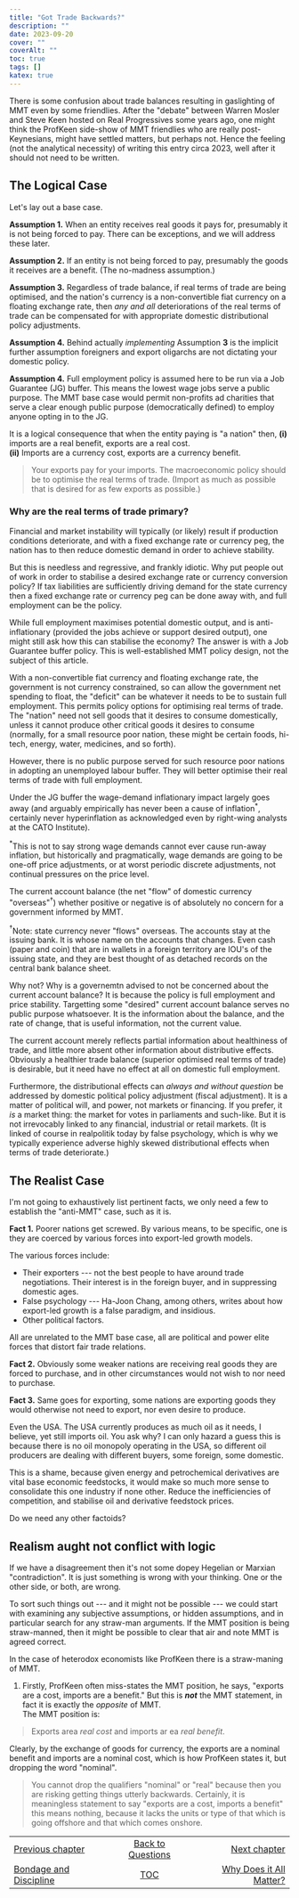 ```yaml
---
title: "Got Trade Backwards?"
description: ""
date: 2023-09-20
cover: ""
coverAlt: ""
toc: true
tags: []
katex: true
---
```


There is some confusion about trade balances resulting in gaslighting of 
MMT even by some friendlies. After the "debate" between Warren Mosler and 
Steve Keen hosted on Real Progressives some years ago, one might think the 
ProfKeen side-show of MMT friendlies who are really post-Keynesians, might 
have settled matters, but perhaps not. Hence the feeling (not the 
analytical necessity) of writing this entry circa 2023, well after it 
should not need to be written.

## The Logical Case

Let's lay out a base case.

**Assumption 1.** When an entity receives real goods it pays for, 
presumably it is not being forced to pay. There can be exceptions, and we 
will address these later.

**Assumption 2.** If an entity is not being forced to pay, presumably the 
goods it receives are a benefit. (The no-madness assumption.)

**Assumption 3.** Regardless of trade balance, if real terms of trade are 
being optimised, and the nation's currency is a non-convertible fiat currency 
on a floating exchange rate, then *any and all* deteriorations of the real 
terms of trade can be compensated for with appropriate domestic distributional 
policy adjustments.


**Assumption 4.** Behind actually *implementing* Assumption **3** is the 
implicit further assumption foreigners and export oligarchs are not dictating 
your domestic policy.

**Assumption 4.** Full employment policy is assumed here to be run via a 
Job Guarantee (JG) buffer. This means the lowest wage jobs serve a public 
purpose. The MMT base case would permit non-profits ad charities that serve 
a clear enough public purpose (democratically defined) to employ anyone 
opting in to the JG.

It is a logical consequence that when the entity paying is "a nation" then,
**(i)** imports are a real benefit, exports are a real cost.   
**(ii)** Imports are a currency cost, exports are a currency benefit.

> Your exports pay for your imports. The macroeconomic policy should be to 
optimise the real terms of trade. (Import as much as possible that is desired 
for as few exports as possible.)


### Why are the real terms of trade primary?

Financial and market instability will typically (or likely) result if 
production conditions deteriorate, and with a fixed exchange rate or 
currency peg, the nation has to then reduce domestic demand in order to 
achieve stability.

But this is needless and regressive, and frankly idiotic. Why put people out 
of work in order to stabilise a desired exchange rate or currency conversion 
policy?  If tax liabilities are sufficiently driving demand for the 
state currency then a fixed exchange rate or currency peg can be done 
away with, and full employment can be the policy.

While full employment maximises potential domestic output, and is 
anti-inflationary (provided the jobs achieve or support desired output), one 
might still ask how this can stabilise the economy? The answer is with a 
Job Guarantee buffer policy. This is well-established MMT policy design, 
not the subject of this article. 

With a non-convertible fiat currency and floating exchange rate, the 
government is not currency constrained, so can allow the government net 
spending to float, the "deficit" can be whatever it needs to be to sustain 
full employment. This permits policy options for optimising real terms of 
trade. The "nation" need not sell goods that it desires to consume 
domestically, unless it cannot produce other critical goods it desires to 
consume (normally, for a small resource poor nation, these might be certain 
foods, hi-tech, energy, water, medicines, and so forth).

However, there is no public purpose served for such resource poor nations 
in adopting an unemployed labour buffer. They will better optimise their 
real terms of trade with full employment.

Under the JG buffer the wage-demand inflationary impact largely goes away 
(and arguably empirically has never been a cause of inflation${}^\ast$, certainly 
never hyperinflation as acknowledged even by right-wing analysts at the 
CATO Institute).

${}^\ast$This is not to say strong wage demands cannot ever cause run-away 
inflation, but historically and pragmatically, wage demands are going to be 
one-off price adjustments, or at worst periodic discrete adjustments, 
not continual pressures on the price level.

The current account balance (the net "flow" of domestic currency 
"overseas"${}^\dagger$) whether positive or negative is of absolutely no 
concern for a government informed by MMT. 

${}^\dagger$Note: state currency never "flows" overseas. The accounts stay 
at the issuing bank. It is whose name on the accounts that changes. 
Even cash (paper and coin) that are in wallets in a foreign territory are 
IOU's of the issuing state, and they are best thought of as detached records 
on the central bank balance sheet.

Why not? Why is a governemtn advised to not be concerned about the current 
account balance?  It is because the policy is full employment and price 
stability. Targetting some "desired" current account balance serves no public 
purpose whatsoever.  It is the information about the balance, and the rate of 
change, that is useful information, not the current value.

The current account merely reflects partial information about healthiness of 
trade, and little more absent other information about distributive effects. 
Obviously a healthier trade balance (superior optimised real terms of trade) 
is desirable, but it need have no effect at all on domestic full employment.

Furthermore, the distributional effects can *always and without question* 
be addressed by domestic political policy adjustment (fiscal adjustment).
It is a matter of political will, and power, not markets or financing. If 
you prefer, it *is* a market thing: the market for votes in parliaments 
and such-like. But it is not irrevocably linked to any financial, industrial 
or retail markets. (It is linked of course in realpolitik today by false 
psychology, which is why we typically experience adverse highly skewed 
distributional effects when terms of trade deteriorate.)


## The Realist Case

I'm not going to exhaustively list pertinent facts, we only need a few 
to establish the "anti-MMT" case, such as it is.

**Fact 1.** Poorer nations get screwed. By various means, to be specific, 
one is they are coerced by various forces into export-led growth models.

The various forces include:
* Their exporters --- not the best people to have around trade negotiations. 
Their interest is in the foreign buyer, and in suppressing domestic ages.
* False psychology --- Ha-Joon Chang, among others, writes about how 
export-led growth is a false paradigm, and insidious. 
* Other political factors.

All are unrelated to the MMT base case, all are political and power elite 
forces that distort fair trade relations.

**Fact 2.** Obviously some weaker nations are receiving real goods they
are forced to purchase, and in other circumstances would not wish to nor 
need to purchase.

**Fact 3.** Same goes for exporting, some nations are exporting goods they would 
otherwise not need to export, nor even desire to produce.

Even the USA. The USA currently produces as much oil as it needs, I believe, 
yet still imports oil. You ask why? I can only hazard a guess this is because 
there is no oil monopoly operating in the USA, so different oil producers are 
dealing with different buyers, some foreign, some domestic.

This is a shame, because given energy and petrochemical derivatives are 
vital base economic feedstocks, it would make so much more sense to consolidate 
this one industry if none other. Reduce the inefficiencies of competition, 
and stabilise oil and derivative feedstock prices.

Do we need any other factoids?


## Realism aught not conflict with logic

If we have a disagreement then it's not some dopey Hegelian or Marxian 
"contradiction". It is just something is wrong with your thinking.
One or the other side, or both, are wrong.

To sort such things out --- and it might not be possible --- we could start 
with examining any subjective assumptions, or hidden assumptions, and in 
particular search for any straw-man arguments.  If the MMT position is being 
straw-manned, then it might be possible to clear that air and note MMT is 
agreed correct.

In the case of heterodox economists like ProfKeen there is a straw-maning 
of MMT.

1. Firstly, ProfKeen often miss-states the MMT position, he says, "exports are 
a cost, imports are a benefit."  But this is **_not_** the MMT statement, in 
fact it is exactly the *opposite* of MMT.   
The MMT position is:
> Exports area *real cost* and imports ar ea *real benefit*.

Clearly, by the exchange of goods for currency, the exports are a nominal benefit and imports are a nominal cost, which is how ProfKeen states it, but dropping the word "nominal".

> You cannot drop the qualifiers "nominal" or "real" because then you are 
risking getting things utterly backwards. Certainly, it is  meaningless 
statement to say "exports are a cost, imports a benefit" this means nothing, 
because it lacks the units or type of that which is going offshore and that 
which comes onshore.




<table style="border-collapse: collapse; border=0;">
    <colgroup>
       <col span="1" style="width: 35%;">
       <col span="1" style="width: 25%;">
       <col span="1" style="width: 35%;">
    </colgroup>
<tr style="border: 1px solid color:#0f0f0f;">
<td style="border: 1px solid color:#0f0f0f;"><a href="../25_discipline">Previous chapter</a></td>
<td style="border: 1px solid color:#0f0f0f; text-align:center;"><a href="../">Back to Questions</a></td>
<td style="border: 1px solid color:#0f0f0f; text-align:right;"><a href="../100_why_does_it_matter">Next chapter</a></td>
</tr>
<tr style="border: 1px solid color:#0f0f0f;">
<td style="border: 1px solid color:#0f0f0f;"><a href="../25_discipline">Bondage and Discipline</a></td>
<td style="border: 1px solid color:#0f0f0f; text-align:center;"><a href="../">TOC</a></td>
<td style="border: 1px solid color:#0f0f0f; text-align:right;"><a href="../100_why_does_it_matter">Why Does it All Matter?</a></td>
</tr>
</table>



